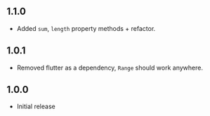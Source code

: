 ## 1.1.0
* Added `sum`, `length` property methods + refactor.
## 1.0.1
* Removed flutter as a dependency, `Range` should work anywhere. 
## 1.0.0
* Initial release
